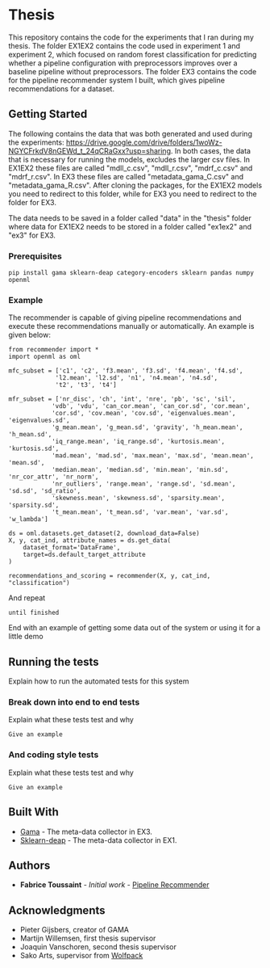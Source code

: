 # Thesis

This repository contains the code for the experiments that I ran during my thesis. The folder EX1EX2 contains the code used in experiment 1 and experiment 2, which focused on random forest classification for predicting whether
a pipeline configuration with preprocessors improves over a baseline pipeline without preprocessors. The folder EX3 contains the code for the pipeline recommender system I built, which gives pipeline recommendations for a dataset.

## Getting Started

The following contains the data that was both generated and used during the experiments: https://drive.google.com/drive/folders/1woWz-NGYCFrkdV8nGEWd_t_24qCRaGxx?usp=sharing. In both cases, the data that is necessary for running the models,
excludes the larger csv files. In EX1EX2 these files are called "mdll_c.csv", "mdll_r.csv", "mdrf_c.csv" and "mdrf_r.csv". In EX3 these files are called "metadata_gama_C.csv" and "metadata_gama_R.csv". After cloning the packages, for the EX1EX2 models you need to redirect to this folder, while for EX3 you need to redirect to the folder for EX3.

The data needs to be saved in a folder called "data" in the "thesis" folder where data for EX1EX2 needs to be stored in a folder called "ex1ex2" and "ex3" for EX3.

### Prerequisites
```
pip install gama sklearn-deap category-encoders sklearn pandas numpy openml
```

### Example

The recommender is capable of giving pipeline recommendations and execute these recommendations manually or automatically. An example is given below:

```
from recommender import *
import openml as oml

mfc_subset = ['c1', 'c2', 'f3.mean', 'f3.sd', 'f4.mean', 'f4.sd',
             'l2.mean', 'l2.sd', 'n1', 'n4.mean', 'n4.sd',
             't2', 't3', 't4']

mfr_subset = ['nr_disc', 'ch', 'int', 'nre', 'pb', 'sc', 'sil',
            'vdb', 'vdu', 'can_cor.mean', 'can_cor.sd', 'cor.mean',
            'cor.sd', 'cov.mean', 'cov.sd', 'eigenvalues.mean', 'eigenvalues.sd',
            'g_mean.mean', 'g_mean.sd', 'gravity', 'h_mean.mean', 'h_mean.sd',
            'iq_range.mean', 'iq_range.sd', 'kurtosis.mean', 'kurtosis.sd',
            'mad.mean', 'mad.sd', 'max.mean', 'max.sd', 'mean.mean', 'mean.sd',
            'median.mean', 'median.sd', 'min.mean', 'min.sd', 'nr_cor_attr', 'nr_norm',
            'nr_outliers', 'range.mean', 'range.sd', 'sd.mean', 'sd.sd', 'sd_ratio',
            'skewness.mean', 'skewness.sd', 'sparsity.mean', 'sparsity.sd',
            't_mean.mean', 't_mean.sd', 'var.mean', 'var.sd', 'w_lambda']

ds = oml.datasets.get_dataset(2, download_data=False)
X, y, cat_ind, attribute_names = ds.get_data(
    dataset_format='DataFrame',
    target=ds.default_target_attribute
)

recommendations_and_scoring = recommender(X, y, cat_ind, "classification")
```

And repeat

```
until finished
```

End with an example of getting some data out of the system or using it for a little demo

## Running the tests

Explain how to run the automated tests for this system

### Break down into end to end tests

Explain what these tests test and why

```
Give an example
```

### And coding style tests

Explain what these tests test and why

```
Give an example
```

## Built With

* [Gama](https://github.com/PGijsbers/gama) - The meta-data collector in EX3.
* [Sklearn-deap](https://github.com/rsteca/sklearn-deap) - The meta-data collector in EX1.

## Authors

* **Fabrice Toussaint** - *Initial work* - [Pipeline Recommender](https://github.com/fabrice-toussaint/thesis)



## Acknowledgments

* Pieter Gijsbers, creator of GAMA
* Martijn Willemsen, first thesis supervisor
* Joaquin Vanschoren, second thesis supervisor
* Sako Arts, supervisor from [Wolfpack](https://wolfpackit.nl/)
